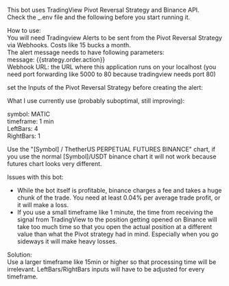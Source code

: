This bot uses TradingView Pivot Reversal Strategy and Binance API.  
Check the _.env file and the following before you start running it.  


How to use:  
You will need Tradingview Alerts to be sent from the Pivot Reversal Strategy via Webhooks. Costs like 15 bucks a month.  
The alert message needs to have following parameters:  
message: {{strategy.order.action}}  
Webhook URL: the URL where this application runs on your localhost (you need port forwarding like 5000 to 80 because tradingview needs port 80)  
  
set the Inputs of the Pivot Reversal Strategy before creating the alert:  
  
What I use currently use (probably suboptimal, still improving):  
  
symbol: MATIC  
timeframe: 1 min  
LeftBars: 4  
RightBars: 1  

Use the "[Symbol] / ThetherUS PERPETUAL FUTURES BINANCE" chart, if you use the normal [Symbol]/USDT binance chart it will not work because futures chart looks very different.  


Issues with this bot:  
- While the bot itself is profitable, binance charges a fee and takes a huge chunk of the trade. You need at least 0.04% per average trade profit, or it will make a loss.
- If you use a small timeframe like 1 minute, the time from receiving the signal from TradingView to the position getting opened on Binance will take too much time so that you open the actual position at a different value than what the Pivot strategy had in mind. Especially when you go sideways it will make heavy losses.  
  
Solution:  
Use a larger timeframe like 15min or higher so that processing time will be irrelevant. LeftBars/RightBars inputs will have to be adjusted for every timeframe.
